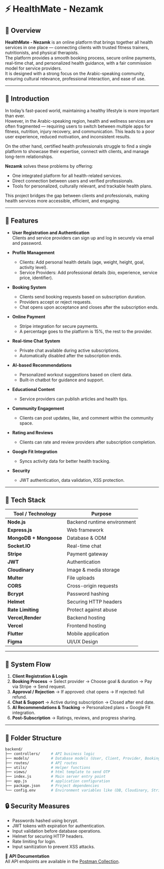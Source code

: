 # ⚡ HealthMate - Nezamk

## 📌 Overview
**HealthMate - Nezamk** is an online platform that brings together all health services in one place — connecting clients with trusted fitness trainers, nutritionists, and physical therapists.  
The platform provides a smooth booking process, secure online payments, real-time chat, and personalized health guidance, with a fair commission model for service providers.  
It is designed with a strong focus on the Arabic-speaking community, ensuring cultural relevance, professional interaction, and ease of use.

---

## 🎯 Introduction
In today’s fast-paced world, maintaining a healthy lifestyle is more important than ever.  
However, in the Arabic-speaking region, health and wellness services are often fragmented — requiring users to switch between multiple apps for fitness, nutrition, injury recovery, and communication. This leads to a poor user experience, reduced motivation, and inconsistent results.

On the other hand, certified health professionals struggle to find a single platform to showcase their expertise, connect with clients, and manage long-term relationships.

**Nezamk** solves these problems by offering:
- One integrated platform for all health-related services.
- Direct connection between users and verified professionals.
- Tools for personalized, culturally relevant, and trackable health plans.

This project bridges the gap between clients and professionals, making health services more accessible, efficient, and engaging.

---

## 🚀 Features

- **User Registration and Authentication**  
  Clients and service providers can sign up and log in securely via email and password.

- **Profile Management**  
  - Clients: Add personal health details (age, weight, height, goal, activity level).  
  - Service Providers: Add professional details (bio, experience, service price, identifier).

- **Booking System**  
  - Clients send booking requests based on subscription duration.  
  - Providers accept or reject requests.  
  - Chat opens upon acceptance and closes after the subscription ends.

- **Online Payment**  
  - Stripe integration for secure payments.  
  - A percentage goes to the platform is 15%, the rest to the provider.

- **Real-time Chat System**  
  - Private chat available during active subscriptions.  
  - Automatically disabled after the subscription ends.

- **AI-based Recommendations**  
  - Personalized workout suggestions based on client data.  
  - Built-in chatbot for guidance and support.

- **Educational Content**  
  - Service providers can publish articles and health tips.

- **Community Engagement**  
  - Clients can post updates, like, and comment within the community space.

- **Rating and Reviews**  
  - Clients can rate and review providers after subscription completion.

- **Google Fit Integration**  
  - Syncs activity data for better health tracking.

- **Security**  
  - JWT authentication, data validation, XSS protection.

---

## 🧰 Tech Stack

| Tool / Technology | Purpose |
|-------------------|---------|
| **Node.js** | Backend runtime environment |
| **Express.js** | Web framework |
| **MongoDB + Mongoose** | Database & ODM |
| **Socket.IO** | Real-time chat |
| **Stripe** | Payment gateway |
| **JWT** | Authentication |
| **Cloudinary** | Image & media storage |
| **Multer** | File uploads |
| **CORS** | Cross-origin requests |
| **Bcrypt** | Password hashing |
| **Helmet** | Securing HTTP headers |
| **Rate Limiting** | Protect against abuse |
| **Vercel,Render** | Backend hosting |
| **Vercel** | Frontend hosting |
| **Flutter** | Mobile application |
| **Figma** | UI/UX Design |

---

## 📜 System Flow

1. **Client Registration & Login**  
2. **Booking Process** → Select provider → Choose goal & duration → Pay via Stripe → Send request.  
3. **Approval / Rejection** → If approved: chat opens → If rejected: full refund.  
4. **Chat & Support** → Active during subscription → Closed after end date.  
5. **AI Recommendations & Tracking** → Personalized plans + Google Fit integration.  
6. **Post-Subscription** → Ratings, reviews, and progress sharing.

---

## 📂 Folder Structure

```bash
backend/
├── controllers/     # API business logic
├── models/          # Database models (User, Client, Provider, Booking, Message)
├── routes/          # API routes
├── utils/           # Helper functions
├── views/           # html template to send OTP
├── index.js         # Main server entry point
├── app.js           # application configuration
├── package.json     # Project dependencies
└── config.env       # Environment variables like (DB, Cloudinary, Stripe)
```

## 🔒 Security Measures

- Passwords hashed using bcrypt.
- JWT tokens with expiration for authentication.
- Input validation before database operations.
- Helmet for securing HTTP headers.
- Rate limiting for login.
- Input sanitization to prevent XSS attacks.

🔗 **API Documentation**  
All API endpoints are available in the [Postman Collection](https://documenter.getpostman.com/view/34407391/2sB2cd3xHm).
